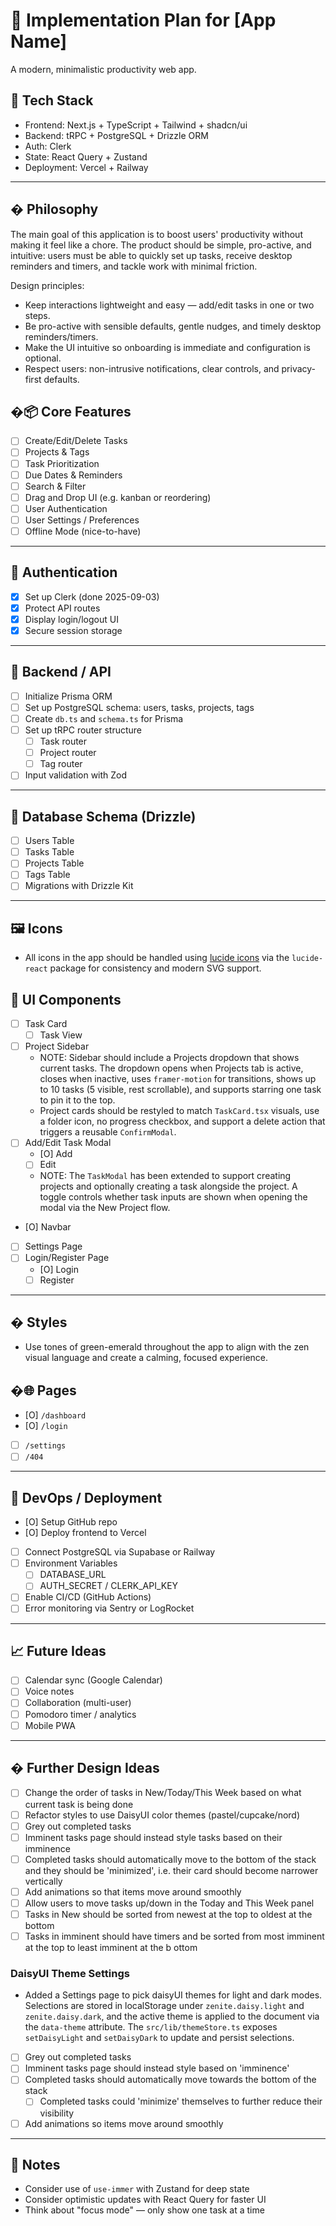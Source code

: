 # 🧱 Implementation Plan for [App Name]

A modern, minimalistic productivity web app.

## 🔧 Tech Stack

- Frontend: Next.js + TypeScript + Tailwind + shadcn/ui
- Backend: tRPC + PostgreSQL + Drizzle ORM
- Auth: Clerk
- State: React Query + Zustand
- Deployment: Vercel + Railway

---

## � Philosophy

The main goal of this application is to boost users' productivity without making it feel like a chore. The product should be simple, pro-active, and intuitive: users must be able to quickly set up tasks, receive desktop reminders and timers, and tackle work with minimal friction.

Design principles:

- Keep interactions lightweight and easy — add/edit tasks in one or two steps.
- Be pro-active with sensible defaults, gentle nudges, and timely desktop reminders/timers.
- Make the UI intuitive so onboarding is immediate and configuration is optional.
- Respect users: non-intrusive notifications, clear controls, and privacy-first defaults.

## �📦 Core Features

- [ ] Create/Edit/Delete Tasks
- [ ] Projects & Tags
- [ ] Task Prioritization
- [ ] Due Dates & Reminders
- [ ] Search & Filter
- [ ] Drag and Drop UI (e.g. kanban or reordering)
- [ ] User Authentication
- [ ] User Settings / Preferences
- [ ] Offline Mode (nice-to-have)

---

## 🔐 Authentication

- [x] Set up Clerk (done 2025-09-03)
- [x] Protect API routes
- [x] Display login/logout UI
- [x] Secure session storage

---

## 📁 Backend / API

- [ ] Initialize Prisma ORM
- [ ] Set up PostgreSQL schema: users, tasks, projects, tags
- [ ] Create `db.ts` and `schema.ts` for Prisma
- [ ] Set up tRPC router structure
  - [ ] Task router
  - [ ] Project router
  - [ ] Tag router
- [ ] Input validation with Zod

---

## 💾 Database Schema (Drizzle)

- [ ] Users Table
- [ ] Tasks Table
- [ ] Projects Table
- [ ] Tags Table
- [ ] Migrations with Drizzle Kit

---

## 🖼️ Icons

- All icons in the app should be handled using [lucide icons](https://lucide.dev/) via the `lucide-react` package for consistency and modern SVG support.

## 🎨 UI Components

- [ ] Task Card
  - [ ] Task View
- [ ] Project Sidebar
  - NOTE: Sidebar should include a Projects dropdown that shows current tasks. The dropdown opens when Projects tab is active, closes when inactive, uses `framer-motion` for transitions, shows up to 10 tasks (5 visible, rest scrollable), and supports starring one task to pin it to the top.
  - Project cards should be restyled to match `TaskCard.tsx` visuals, use a folder icon, no progress checkbox, and support a delete action that triggers a reusable `ConfirmModal`.
- [ ] Add/Edit Task Modal
  - [O] Add
  - [ ] Edit
  - NOTE: The `TaskModal` has been extended to support creating projects and optionally creating a task alongside the project. A toggle controls whether task inputs are shown when opening the modal via the New Project flow.
- [O] Navbar
- [ ] Settings Page
- [ ] Login/Register Page
  - [O] Login
  - [ ] Register

---

## � Styles

- Use tones of green-emerald throughout the app to align with the zen visual language and create a calming, focused experience.

## �🌐 Pages

- [O] `/dashboard`
- [O] `/login`
- [ ] `/settings`
- [ ] `/404`

---

## 🚀 DevOps / Deployment

- [O] Setup GitHub repo
- [O] Deploy frontend to Vercel
- [ ] Connect PostgreSQL via Supabase or Railway
- [ ] Environment Variables
  - [ ] DATABASE_URL
  - [ ] AUTH_SECRET / CLERK_API_KEY
- [ ] Enable CI/CD (GitHub Actions)
- [ ] Error monitoring via Sentry or LogRocket

---

## 📈 Future Ideas

- [ ] Calendar sync (Google Calendar)
- [ ] Voice notes
- [ ] Collaboration (multi-user)
- [ ] Pomodoro timer / analytics
- [ ] Mobile PWA

---

## � Further Design Ideas

- [ ] Change the order of tasks in New/Today/This Week based on what current task is being done
- [ ] Refactor styles to use DaisyUI color themes (pastel/cupcake/nord)
- [ ] Grey out completed tasks
- [ ] Imminent tasks page should instead style tasks based on their imminence
- [ ] Completed tasks should automatically move to the bottom of the stack and they should be 'minimized', i.e. their card should become narrower vertically
- [ ] Add animations so that items move around smoothly
- [ ] Allow users to move tasks up/down in the Today and This Week panel
- [ ] Tasks in New should be sorted from newest at the top to oldest at the bottom
- [ ] Tasks in imminent should have timers and be sorted from most imminent at the top to least imminent at the b ottom

### DaisyUI Theme Settings

- Added a Settings page to pick daisyUI themes for light and dark modes. Selections are stored in localStorage under `zenite.daisy.light` and `zenite.daisy.dark`, and the active theme is applied to the document via the `data-theme` attribute. The `src/lib/themeStore.ts` exposes `setDaisyLight` and `setDaisyDark` to update and persist selections.
- [ ] Grey out completed tasks
- [ ] Imminent tasks page should instead style based on 'imminence'
- [ ] Completed tasks should automatically move towards the bottom of the stack
  - [ ] Completed tasks could 'minimize' themselves to further reduce their visibility
- [ ] Add animations so items move around smoothly

---

## 🧠 Notes

- Consider use of `use-immer` with Zustand for deep state
- Consider optimistic updates with React Query for faster UI
- Think about "focus mode" — only show one task at a time
